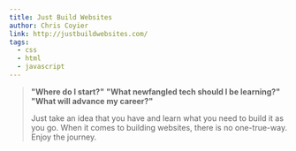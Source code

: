 ```yaml
---
title: Just Build Websites
author: Chris Coyier
link: http://justbuildwebsites.com/
tags:
  - css
  - html
  - javascript
---
```


> **"Where do I start?"**
> **"What newfangled tech should I be learning?"**
> **"What will advance my career?"**
>
> Just take an idea that you have and learn what you need to build it as you go. When it comes to building websites, there is no one-true-way. Enjoy the journey.
